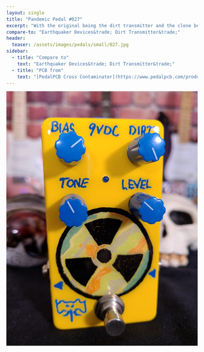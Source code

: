 ```yaml
---
layout: single
title: "Pandemic Pedal #027"
excerpt: "With the original being the dirt transmitter and the clone being the cross contaminator I wanted to draw the bio hazard symbol. I just knew that I would have too much trouble recreating all those circles. So I chose the radiation symbol instead. I like the way it came out with that sludgy looking contaminated, dirty interior."
compare-to: "Earthquaker Devices&trade; Dirt Transmitter&trade;"
header:
  teaser: /assets/images/pedals/small/027.jpg
sidebar:
  - title: "Compare to"
    text: "Earthquaker Devices&trade; Dirt Transmitter&trade;"
  - title: "PCB from"
    text: "[PedalPCB Cross Contaminator](https://www.pedalpcb.com/product/cross-contaminator/)"
---
```


![header](/assets/images/pedals/027.jpg)
